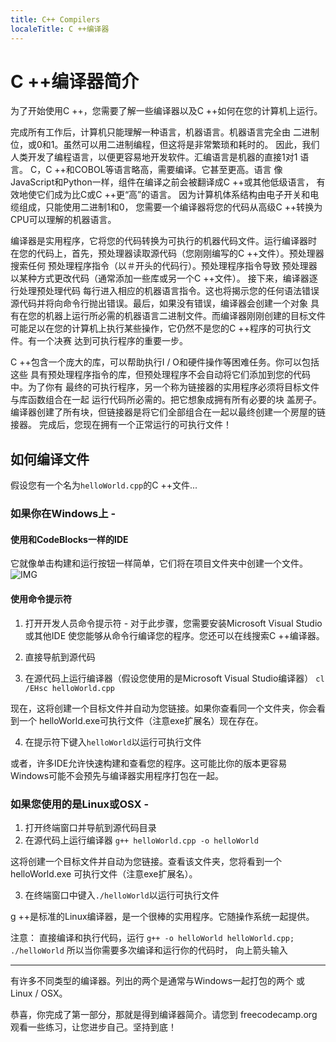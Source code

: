 ```yaml
---
title: C++ Compilers
localeTitle: C ++编译器
---
```

# C ++编译器简介

为了开始使用C ++，您需要了解一些编译器以及C ++如何在您的计算机上运行。

完成所有工作后，计算机只能理解一种语言，机器语言。机器语言完全由 二进制位，或0和1。虽然可以用二进制编程，但这将是非常繁琐和耗时的。 因此，我们人类开发了编程语言，以便更容易地开发软件。汇编语言是机器的直接1对1 语言。 C，C ++和COBOL等语言略高，需要编译。它甚至更高。语言 像JavaScript和Python一样，组件在编译之前会被翻译成C ++或其他低级语言， 有效地使它们成为比C或C ++更“高”的语言。 因为计算机体系结构由电子开关和电缆组成，只能使用二进制1和0， 您需要一个编译器将您的代码从高级C ++转换为CPU可以理解的机器语言。

编译器是实用程序，它将您的代码转换为可执行的机器代码文件。运行编译器时 在您的代码上，首先，预处理器读取源代码（您刚刚编写的C ++文件）。预处理器搜索任何 预处理程序指令（以＃开头的代码行）。预处理程序指令导致 预处理器以某种方式更改代码（通常添加一些库或另一个C ++文件）。 接下来，编译器逐行处理预处理代码 每行进入相应的机器语言指令。这也将揭示您的任何语法错误 源代码并将向命令行抛出错误。最后，如果没有错误，编译器会创建一个对象 具有在您的机器上运行所必需的机器语言二进制文件。而编译器刚刚创建的目标文件 可能足以在您的计算机上执行某些操作，它仍然不是您的C ++程序的可执行文件。有一个决赛 达到可执行程序的重要一步。

C ++包含一个庞大的库，可以帮助执行I / O和硬件操作等困难任务。你可以包括这些 具有预处理程序指令的库，但预处理程序不会自动将它们添加到您的代码中。为了你有 最终的可执行程序，另一个称为链接器的实用程序必须将目标文件与库函数组合在一起 运行代码所必需的。把它想象成拥有所有必要的块 盖房子。编译器创建了所有块，但链接器是将它们全部组合在一起以最终创建一个房屋的链接器。 完成后，您现在拥有一个正常运行的可执行文件！

## 如何编译文件

假设您有一个名为`helloWorld.cpp`的C ++文件...

### 如果你在Windows上 -

#### 使用和CodeBlocks一样的IDE

它就像单击构建和运行按钮一样简单，它们将在项目文件夹中创建一个文件。 ![IMG](https://i.imgur.com/FwZuFGy.png)

#### 使用命令提示符

1.  打开开发人员命令提示符 - 对于此步骤，您需要安装Microsoft Visual Studio或其他IDE 使您能够从命令行编译您的程序。您还可以在线搜索C ++编译器。
    
2.  直接导航到源代码
    
3.  在源代码上运行编译器（假设您使用的是Microsoft Visual Studio编译器） `cl /EHsc helloWorld.cpp`
    

现在，这将创建一个目标文件并自动为您链接。如果你查看同一个文件夹，你会看到一个 helloWorld.exe可执行文件（注意exe扩展名）现在存在。

4.  在提示符下键入`helloWorld`以运行可执行文件

或者，许多IDE允许快速构建和查看您的程序。这可能比你的版本更容易 Windows可能不会预先与编译器实用程序打包在一起。

### 如果您使用的是Linux或OSX -

1.  打开终端窗口并导航到源代码目录
2.  在源代码上运行编译器 `g++ helloWorld.cpp -o helloWorld`

这将创建一个目标文件并自动为您链接。查看该文件夹，您将看到一个helloWorld.exe 可执行文件（注意exe扩展名）。

3.  在终端窗口中键入`./helloWorld`以运行可执行文件

g ++是标准的Linux编译器，是一个很棒的实用程序。它随操作系统一起提供。

注意： 直接编译和执行代码，运行 `g++ -o helloWorld helloWorld.cpp; ./helloWorld` 所以当你需要多次编译和运行你的代码时， 向上箭头输入

* * *

有许多不同类型的编译器。列出的两个是通常与Windows一起打包的两个 或Linux / OSX。

恭喜，你完成了第一部分，那就是得到编译器简介。请您到 freecodecamp.org 观看一些练习，让您进步自己。坚持到底！
